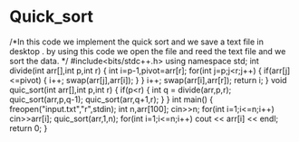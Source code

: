 # Quick_sort

/*In this code we implement the quick sort
 and we save a text file in desktop .
 by using this code we open the file and reed the text file and we sort the data.
 */
 #include<bits/stdc++.h>
 using namespace std;
 int divide(int arr[],int p,int r)
 {
     int i=p-1,pivot=arr[r];
     for(int j=p;j<r;j++)
     {
         if(arr[j]<=pivot)
         {
             i++;
             swap(arr[j],arr[i]);
         }
     }
     i++;
     swap(arr[i],arr[r]);
     return i;
 }
 void quic_sort(int arr[],int p,int r)
 {
     if(p<r)
     {
         int q = divide(arr,p,r);
         quic_sort(arr,p,q-1);
         quic_sort(arr,q+1,r);
     }
 }
 int main()
 {
     freopen("input.txt","r",stdin);
     int n,arr[100];
     cin>>n;
     for(int i=1;i<=n;i++)
        cin>>arr[i];
        quic_sort(arr,1,n);
     for(int i=1;i<=n;i++)
        cout << arr[i] << endl;
     return 0;
 }

